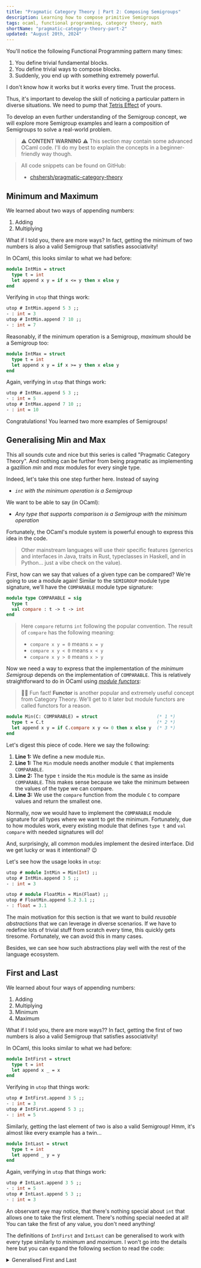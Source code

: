 ```yaml
---
title: "Pragmatic Category Theory | Part 2: Composing Semigroups"
description: Learning how to compose primitive Semigroups
tags: ocaml, functional programming, category theory, math
shortName: "pragmatic-category-theory-part-2"
updated: "August 20th, 2024"
---
```


You'll notice the following Functional Programming pattern many times:

1. You define trivial fundamental blocks.
2. You define trivial ways to compose blocks.
3. Suddenly, you end up with something extremely powerful.

I don't know how it works but it works every time. Trust the process.

Thus, it's important to develop the skill of noticing a particular pattern in diverse situations. We need to pump that [Tetris Effect](https://en.wikipedia.org/wiki/Tetris_effect) of yours.

To develop an even further understanding of the Semigroup concept, we will explore more Semigroup examples and learn a composition of Semigroups to solve a real-world problem.

> ⚠️ **CONTENT WARNING** ⚠️ This section may contain some advanced OCaml code. I'll do my best to explain the concepts in a beginner-friendly way though.

> All code snippets can be found on GitHub:
>
> - [chshersh/pragmatic-category-theory](https://github.com/chshersh/pragmatic-category-theory)

## Minimum and Maximum

We learned about two ways of appending numbers:

1. Adding
2. Multiplying

What if I told you, there are more ways? In fact, getting the minimum of two numbers is also a valid Semigroup that satisfies associativity!

In OCaml, this looks similar to what we had before:

```ocaml
module IntMin = struct
  type t = int
  let append x y = if x <= y then x else y
end
```

Verifying in `utop` that things work:

```ocaml
utop # IntMin.append 5 3 ;;
- : int = 3
utop # IntMin.append 7 10 ;;
- : int = 7
```

Reasonably, if the minimum operation is a Semigroup, _maximum_ should be a Semigroup too:

```ocaml
module IntMax = struct
  type t = int
  let append x y = if x >= y then x else y
end
```

Again, verifying in `utop` that things work:

```ocaml
utop # IntMax.append 5 3 ;;
- : int = 5
utop # IntMax.append 7 10 ;;
- : int = 10
```

Congratulations! You learned two more examples of Semigroups!

## Generalising Min and Max

This all sounds cute and nice but this series is called "Pragmatic Category Theory". And nothing can be further from being pragmatic as implementing a gazillion _min_ and _max_ modules for every single type.

Indeed, let's take this one step further here. Instead of saying

- _`int` with the minimum operation is a Semigroup_

We want to be able to say (in OCaml):

- _Any type that supports comparison is a Semigroup with the minimum operation_

Fortunately, the OCaml's module system is powerful enough to express this idea in the code.

> Other mainstream languages will use their specific features (generics and interfaces in Java, traits in Rust, typeclasses in Haskell, and in Python... just a vibe check on the value).

First, how can we say that values of a given type can be compared? We're going to use a module again! Similar to the `SEMIGROUP` module type signature, we'll have the `COMPARABLE` module type signature:

```ocaml
module type COMPARABLE = sig
  type t
  val compare : t -> t -> int
end
```

> Here `compare` returns `int` following the popular convention. The result of `compare` has the following meaning:
> - `compare x y = 0` means `x = y`
> - `compare x y < 0` means `x < y`
> - `compare x y > 0` means `x > y`

Now we need a way to express that the implementation of the _minimum Semigroup_ depends on the implementation of `COMPARABLE`. This is relatively straightforward to do in OCaml using [_module functors_](https://ocaml.org/docs/functors):

> 👩‍🔬 Fun fact! **Functor** is another popular and extremely useful concept from Category Theory. We'll get to it later but module functors are called functors for a reason.

```ocaml
module Min(C: COMPARABLE) = struct                      (* 1 *)
  type t = C.t                                          (* 2 *)
  let append x y = if C.compare x y <= 0 then x else y  (* 3 *)
end
```

Let's digest this piece of code. Here we say the following:

1. **Line 1:** We define a new module `Min`.
2. **Line 1:** The `Min` module needs another module `C` that implements `COMPARABLE`.
3. **Line 2:** The type `t` inside the `Min` module is the same as inside `COMPARABLE`. This makes sense because we take the minimum between the values of the type we can compare.
4. **Line 3:** We use the `compare` function from the module `C` to compare values and return the smallest one.

Normally, now we would have to implement the `COMPARABLE` module signature for all types where we want to get the minimum. Fortunately, due to how modules work, every existing module that defines `type t` and `val compare` with needed signatures will do!

And, surprisingly, all common modules implement the desired interface. Did we get lucky or was it intentional? 😉

Let's see how the usage looks in `utop`:

```ocaml
utop # module IntMin = Min(Int) ;;
utop # IntMin.append 3 5 ;;
- : int = 3

utop # module FloatMin = Min(Float) ;;
utop # FloatMin.append 5.2 3.1 ;;
- : float = 3.1
```

The main motivation for this section is that we want to build _reusable abstractions_ that we can leverage in diverse scenarios. If we have to redefine lots of trivial stuff from scratch every time, this quickly gets tiresome. Fortunately, we can avoid this in many cases.

Besides, we can see how such abstractions play well with the rest of the language ecosystem.

## First and Last

We learned about four ways of appending numbers:

1. Adding
2. Multiplying
3. Minimum
4. Maximum

What if I told you, there are more ways?? In fact, getting the first of two numbers is also a valid Semigroup that satisfies associativity!

In OCaml, this looks similar to what we had before:

```ocaml
module IntFirst = struct
  type t = int
  let append x _ = x
end
```

Verifying in `utop` that things work:

```ocaml
utop # IntFirst.append 3 5 ;;
- : int = 3
utop # IntFirst.append 5 3 ;;
- : int = 5
```

Similarly, getting the last element of two is also a valid Semigroup! Hmm, it's almost like every example has a twin...

```ocaml
module IntLast = struct
  type t = int
  let append _ y = y
end
```

Again, verifying in `utop` that things work:

```ocaml
utop # IntLast.append 3 5 ;;
- : int = 5
utop # IntLast.append 5 3 ;;
- : int = 3
```

An observant eye may notice, that there's nothing special about `int` that allows one to take the first element. There's nothing special needed at all! You can take the first of any value, you don't need anything!

The definitions of `IntFirst` and `IntLast` can be generalised to work with every type similarly to _minimum_ and _maximum_. I won't go into the details here but you can expand the following section to read the code:

<details>
  <summary>Generalised First and Last</summary>
```ocaml
module First(T : sig type t end) = struct
  type t = T.t
  let append x _ = x
end

module Last(T : sig type t end) = struct
  type t = T.t
  let append _ y = y
end
```
</details>

## Taking a step back

We learned about six ways of appending numbers:

1. Adding
2. Multiplying
3. Minimum
4. Maximum
5. First
6. Last

What if I told you, there are more ways???

But let's take a step back. You might start thinking, "Aren't we stretching the definition of _append_ too much?"

Indeed, I can follow this train of thought:

- Concatenating two strings is kinda like append, ok.
- Adding two numbbers — fine, append too.
- Minimum and Maximum — well, we're not really _appending_, we're _choosing_.
- Last and First — we can't be further from _appending_! We're, in fact, _discarding_ values!

You can see that English doesn't precisely describe the concept. Math is strict. It doesn't try to be fancy. It just says that a Semigroup has a _binary associative operation_. It doesn't name it but we need names to communicate ideas with each other.

If we think about _types as sets_ (e.g. `bool` is a set that has only two elements: `true` and `false`; `int` is a set that has 2^64 elements, etc.), we can view Semigroup is a function that picks two elements from a set and returns another element. This element can be one of the given two or completely different.

This concept visualised:

![A set view of Semigroup](https://dev-to-uploads.s3.amazonaws.com/uploads/articles/sbu1jfwv4j24hhs44xox.png)

This is not the true Category Theory definition of a Semigroup but it's equivalent and helps build the intuition.

You can see that when presented like this, the binary associative operation in Semigroup is not always the strict **append** in the English meaning. For this reason, such an operation doesn't usually have a name in OCaml or other FP languages.

OCaml can define custom operators. So, another common definition of `SEMIGROUP` is the following:

```ocaml
module type SEMIGROUP = sig
  type t
  val (<+>) : t -> t -> t
end
```

But let's stick with `append` for now. Abusing operators can get out of hand pretty quickly.

## List

Let's look at another example of a Semigroup. We know that we can concatenate strings and this is a valid Semigroup. But why stop here? We can also concatenate lists, arrays, vectors, sequences, trees, and so on.

So List is also a valid Semigroup with `append` being list concatenation (the `@` operator in OCaml).

If we fix the list element type to something like `int`, we can define the list Semigroup trivially:

```ocaml
module IntList = struct
  type t = int list
  let append = ( @ )
end
```

To go one step further, and define a single `List` Semigroup for all lists, we need to parametrise our `List` module with a module that has just type and this type will be our list element:

```ocaml
module List(T : sig type t end) = struct
  type t = T.t list
  let append = ( @ )
end
```

I won't go into the details of what's going on but because we can't say `type t = 'a list`, we need to bring the type of a list element externally, so we'll depend on an anonymous module that has only type `t` inside.

The implementation looks scary but the usage in `utop` is no different from our `Min` module from before:

```ocaml
utop # module IntList = List(Int) ;;
utop # IntList.append [3; 1; 2] [4; 5] ;;
- : int list = [3; 1; 2; 4; 5]
```

## Pair

You'll be laughing to learn that all of the content before was just a preamble to this section. The title of this part is "Composing Semigroups", so let's finally learn how to compose Semigroups.

So, okay, we can concatenate two strings. We also can append two numbers. What if I want to concatenate two strings **AND** append two numbers AT THE SAME TIME?

If I can append things, it's natural to desire to append multiple different things simultaneously.

In other words, if I have _a pair of things_, I want to append two pairs, where the first elements of a pair are appended, and the second elements of the pairs are appended correspondingly.

So, to rephrase: if a type `a` is a Semigroup and type `b` is a Semigroup then a pair of types `a * b` is naturally a Semigroup.

In OCaml, this can be implemented straightforwardly using module functors again.

```ocaml
module Pair(S1: SEMIGROUP) (S2: SEMIGROUP) = struct  (* 1 *)
  type t = S1.t * S2.t                               (* 2 *)
                                                     (* 3 *)
  let append (a1, b1) (a2, b2) =                     (* 4 *)
    (S1.append a1 a2, S2.append b1 b2)               (* 5 *)
end
```

What it says:

1. **Line 1:** We define a Semigroup called `Pair`.
2. **Line 1:** It depends on two other Semigroups called `S1` and `S2` respectively.
3. **Line 2:** Our type is a pair of types `S1.t` and `S2.t`. So we just create a pair of two given types.
4. **Line 4:** Our `append` takes two pairs, so we pattern match on them immediately.
5. **Line 5:** When we append two pairs, we append the first elements using the `append` operation from `S1` and the second elements using `append` from `S2`.

> ⚠️ **SPOILER ALERT:** Did I mention that two components of a pair are appended independently, meaning that they can be appended in parallel for a performance increase? 🤫

This may look scary but I hope that the usage example in `utop` clarifies things:

```ocaml
utop # module PairStringInt = Pair(String)(IntAdd) ;;
utop # PairStringInt.append ("foo", 3) ("bar", 5) ;;
- : string * int = ("foobar", 8)
```

Another cute usage is finding the minimum and maximum among multiple numbers simultaneously.

We can easily find the minimum and maximum among three numbers using a composition of the `Min` and `Max` semigroups:

```ocaml
utop # module MinMax = Pair(Min(Int))(Max(Int)) ;;
utop # MinMax.append (3, 3) (MinMax.append (7, 7) (5, 5)) ;;
- : int * int = (3, 7)
```

This may look intimidating, so let's debug this code using the famous FP technique called **equational reasoning**. We will just apply functions step-by-step to arrive at our result.

```ocaml
MinMax.append (3, 3) (MinMax.append (7, 7) (5, 5))
= MinMax.append (3, 3) (5, 7)
= (3, 7)
```

The _min_ operation knows nothing about _max_, and _max_ knows nothing about _min_. They work on different parts of a pair independently. And by composing them, we're able to calculate both operations at the same time.

Generalising this usage from three pairs to a list, we can find the minimum, maximum, sum, product, first, and last element of the list in **ONE SINGLE TRAVERSAL**! It becomes just a matter of composing the needed Semigroups, and we'll look into this example in detail in one of the future parts.

## This is getting "chunky"

Now, let's look at a promised real-world example.

I'm developing a [GitHub TUI](https://github.com/chshersh/github-tui) in OCaml. The TUI rendering might get complex since at the end of the day, everything needs to be printed as lines to the terminal. But a single line might contain different parts formatted differently (some are bold, some are not; some are coloured, some are not);

![GitHub TUI Example](https://dev-to-uploads.s3.amazonaws.com/uploads/articles/6nfpzl2eml4oykvir8h4.png)

So I defined a `chunk` type to represent a part of the string with formatting:

```ocaml
(* --- chunk.mli --- *)
type t = {
  styles : Style.t;
  string : string;
}
```

And so my line of text is a list of chunks. But here's the catch.

During rendering, I need to know the length of strings, so I can do padding and alignment properly. Traversing the entire list of chunks to calculate its length every time is quite expensive. So I'm just storing the length of the line alongside the list of chunks. And when I'm appending two lines, I'm appending their lengths respectively.

In the code, it looks like this:

```ocaml
(* --- line.mli --- *)
type t

(** Append two lines into a single line. *)
val append : t -> t -> t


(* --- line.ml --- *)
type t = {
  chunks : Chunk.t list;
  length : int;
}

let append line1 line2 =
  let chunks = line1.chunks @ line2.chunks in
  let length = line1.length + line2.length in
  { chunks; length }
```

Essentially, I created a Pair Semigroup by composing the Int Add Semigroup and List Semigroup.

This series is called "Pragmatic Category Theory", and it's more pragmatic to create a custom record with the custom `append` operation rather than using the `Pair` module functors machinery directly. So an important lesson here:

- **Ideas > Implementations**

If you have enough programming experience, you can come up with this simple `line` type on your own without knowing the concept of Semigroup. After all, then something is really good, you naturally tend to use it more, even if you're not aware of all the underlying concepts.

However, in this rendering example, the _associativity_ property of a Semigroup becomes extremely crucial. And since this part is reaching its limit, we'll look into associativity closely in the next part.

## Conclusion

I hope this section was still interesting! Maybe some things look not so useful, or too trivial while others look too complex.

Semigroup is a **deep** concept, so I hope that a smooth introduction will help to demystify it even if unloading the entire context takes a while.

In the next section, we'll finally learn why associativity matters. And there'll be many more pragmatic examples. Be patient!

## Acknowledgement

Many thanks to people who proofread the early draft of this article and shared their invaluable feedback: [_____C](https://x.com/_____C) [sverien](https://x.com/sverien)
